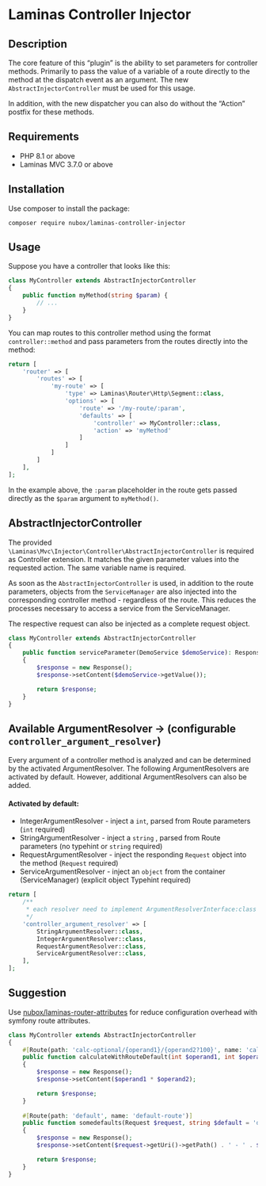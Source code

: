# Laminas Controller Injector

## Description

The core feature of this “plugin” is the ability to set parameters for controller methods.
Primarily to pass the value of a variable of a route directly to the method at the dispatch event as an argument. 
The new `AbstractInjectorController` must be used for this usage.

In addition, with the new dispatcher you can also do without the “Action” postfix for these methods.

## Requirements

- PHP 8.1 or above
- Laminas MVC 3.7.0 or above

## Installation

Use composer to install the package:

`composer require nubox/laminas-controller-injector`

## Usage

Suppose you have a controller that looks like this:

```php
class MyController extends AbstractInjectorController
{ 
    public function myMethod(string $param) { 
        // ... 
    } 
}
```

You can map routes to this controller method using the format `controller::method` and
pass parameters from the routes directly into the method:

```php
return [
    'router' => [
        'routes' => [
            'my-route' => [
                'type' => Laminas\Router\Http\Segment::class,
                'options' => [
                    'route' => '/my-route/:param',
                    'defaults' => [
                        'controller' => MyController::class,
                        'action' => 'myMethod'
                    ]
                ]
            ]
        ]
    ],
];
```

In the example above, the `:param` placeholder in the route gets passed directly as the `$param` argument
to `myMethod()`.

## AbstractInjectorController

The provided `\Laminas\Mvc\Injector\Controller\AbstractInjectorController` is required as Controller extension.
It matches the given parameter values into the requested action. The same variable name is required.

As soon as the `AbstractInjectorController` is used, in addition to the route parameters, objects from the 
`ServiceManager` are also injected into the corresponding controller method  - regardless of the route.
This reduces the processes necessary to access a service from the ServiceManager.

The respective request can also be injected as a complete request object.

```php
class MyController extends AbstractInjectorController
{
    public function serviceParameter(DemoService $demoService): Response
    {
        $response = new Response();
        $response->setContent($demoService->getValue());

        return $response;
    }
}
```

## Available ArgumentResolver -> (configurable `controller_argument_resolver`)

Every argument of a controller method is analyzed and can be determined by the activated ArgumentResolver. 
The following ArgumentResolvers are activated by default. However, additional ArgumentResolvers can also be added.

#### Activated by default:
* IntegerArgumentResolver - inject a `int`, parsed from Route parameters (`int` required)
* StringArgumentResolver - inject a `string` , parsed from Route parameters (no typehint or `string` required)
* RequestArgumentResolver - inject the responding `Request` object into the method (`Request` required)
* ServiceArgumentResolver - inject an `object` from the container (ServiceManager) (explicit object Typehint required)

```php
return [
    /**
     * each resolver need to implement ArgumentResolverInterface:class
     */
    'controller_argument_resolver' => [
        StringArgumentResolver::class,
        IntegerArgumentResolver::class,
        RequestArgumentResolver::class,
        ServiceArgumentResolver::class,
    ],
];
```

## Suggestion

Use [nubox/laminas-router-attributes](https://github.com/nusphere/laminas-router-attributes) for reduce configuration
overhead with symfony route attributes.

```php
class MyController extends AbstractInjectorController
{ 
    #[Route(path: 'calc-optional/{operand1}/{operand2?100}', name: 'calc-optional-route')]
    public function calculateWithRouteDefault(int $operand1, int $operand2 = 100): Response
    {
        $response = new Response();
        $response->setContent($operand1 * $operand2);

        return $response;
    }
    
    #[Route(path: 'default', name: 'default-route')]
    public function somedefaults(Request $request, string $default = 'defaults'): Response
    {
        $response = new Response();
        $response->setContent($request->getUri()->getPath() . ' - ' . $default);

        return $response;
    }
}
```
